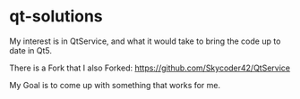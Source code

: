 # qt-solutions

My interest is in QtService, and what it would take to bring the code up to date in Qt5.

There is a Fork that I also Forked: https://github.com/Skycoder42/QtService

My Goal is to come up with something that works for me.
